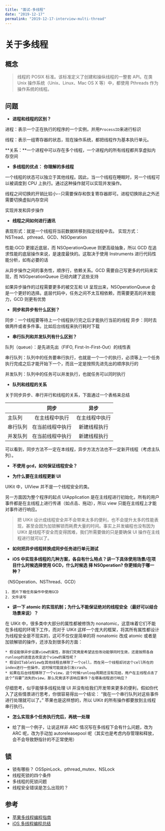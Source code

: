 ```yaml
---
title: "面试-多线程"
date: "2019-12-17"
permalink: "2019-12-17-interview-multi-thread"
---
```


# 关于多线程

## 概念

> 线程的 POSIX 标准。该标准定义了创建和操纵线程的一整套 API。在类 Unix 操作系统（Unix、Linux、Mac OS X 等）中，都使用 Pthreads 作为操作系统的线程。

## 问题  

- **进程和线程的区别？**

进程：表示一个正在执行的程序的一个实例，并用`ProcessID`来进行标识

线程：表示一组寄存器的状态，现在操作系统，都把线程作为基本执行单元。

**关系：**一个进程中可以存在多个线程，一个进程内的所有线程都共享虚拟内存空间

- **多线程的优点：** **你理解的多线程**

一个线程的状态可以独立于其他线程。因此，当一个线程在睡眠时，另一个线程可以被调度到 CPU 上执行。通过这种操作就可以实现并发操作。

线程之间切换的开销比较小--只需要保存和恢复寄存器即可。进程切换除此之外还需要切换虚拟内存空间

实现并发和异步操作

- **线程之间如何进行通讯**

表现形式：就是一个线程将当前数据转移到指定线程中去。
实现方式：NSTread、pthread、GCD、NSOperation

性能:GCD 更接近底层，而 NSOperationQueue 则更高级抽象，所以 GCD 在追求性能的底层操作来说，是速度最快的。这取决于使用 Instruments 进行代码性能分析，如有必要的话

从异步操作之间的事务性，顺序行，依赖关系。GCD 需要自己写更多的代码来实现，而 NSOperationQueue 已经内建了这些支持

如果异步操作的过程需要更多的被交互和 UI 呈现出来，NSOperationQueue 会是一个更好的选择。底层代码中，任务之间不太互相依赖，而需要更高的并发能力，GCD 则更有优势

- **同步和异步有什么区别？**

同步：一个线程要等待上一个线程执行完之后才能执行当前的线程
异步：同时去做两件或者多件事。比如后台线程来执行耗时下载

- **串行队列和并发队列有什么区别？**

队列（queue）：是先进先出（FIFO, First-In-First-Out）的线性表

串行队列：队列中的任务要串行执行，也就是一个一个的执行，必须等上一个任务执行完成之后才能开始下一个，而且一定是按照先进先出的顺序执行的

并发队列：队列中的任务可以并发执行，也就任务可以同时执行

- **队列和线程的关系**

关于同步异步、串行并行和线程的关系，下面通过一个表格来总结

|          |       同步       |      异步      |
| -------- | :--------------: | :------------: |
| 主队列   |  在主线程中执行  | 在主线程中执行 |
| 串行队列 | 在当前线程中执行 |  新建线程执行  |
| 并发队列 | 在当前线程中执行 |  新建线程执行  |

可以看到，同步方法不一定在本线程，异步方法方法也不一定新开线程（考虑主队列）。

- **不使用 gcd，如何保证线程安全？**

* **为什么要在主线程更新 UI**

UIKit 中，UIView 并不是一个线程安全的类。

另一方面因为整个程序的起点 UIApplication 是在主线程进行初始化，所有的用户事件都是在主线程上进行传递（如点击、拖动），所以 view 只能在主线程上才能对事件进行响应。

> 把 UIKit 设计成线程安全并不会带来太多的便利，也不会提升太多的性能表现，甚至会因为加锁解锁而耗费大量的时间。事实上并发编程也没有因为 UIKit 是线程不安全而变得困难，我们所需要做的只是要确保 UI 操作在主线程进行就可以了。

- **如何把异步线程转换成同步任务进行单元测试**

* **iOS 中实现多线程的几种方案，各自有什么特点？讲一下具体使用场景/在项目什么时候选择使用 GCD，什么时候选 择 NSOperation? 你更倾向于哪一种？**

（NSOperation、NSThread、GCD）

    1. 图片下载任务操作中使用GCD
    2. 文件读写

- **讲一下 atomic 的实现机制；为什么不能保证绝对的线程安全（最好可以结合场景来说）？**

在 UIKit 中，很多类中大部分的属性都被修饰为 nonatomic，这意味着它们不能在多线程的环境下工作，而对于 UIKit 这样一个庞大的框架，将其所有属性都设计为线程安全是不现实的，这可不仅仅是简单的将 nonatomic 改成 atomic 或者是加锁解锁的操作，还涉及到很多的方面：

    * 假设能够异步设置view的属性，那我们究竟是希望这些改动能够同时生效，还是按照各自runloop的进度去改变这个view的属性呢？
    * 假设UITableView在其他线程去移除了一个cell，而在另一个线程却对这个cell所在的index进行一些操作，这时候可能就会引发crash。
    * 如果在后台线程移除了一个view，这个时候runloop周期还没有完结，用户在主线程点击了这个“将要”消失的view，那么究竟该不该响应事件？在哪条线程进行响应？

仔细思考，似乎能够多线程处理 UI 并没有给我们开发带来更多的便利，假如你代入了这些情景进行思考，你很容易得出一个结论： “我在一个串行队列对这些事件进行处理就可以了。” 苹果也是这样想的，所以 UIKit 的所有操作都要放到主线程串行执行。

- **怎么实现多个任务执行完后，再统一处理**

- 给了我一个例子，让说这样非 ARC 情况写在多线程下会有什么问题，改为 ARC 呢，改为手动加 autoreleasepool 呢（其实也是考虑内存管理和释放，会不会导致野指针的不正常使用）

## 锁

- 锁有哪些？
  OSSpinLock、pthread_mutex、NSLock
- 线程死锁的四个条件
- 多线程的死锁问题
- 线程安全错误是怎么出现的？

## 参考

- [苹果多线程编程指南](https://developer.apple.com/library/archive/documentation/Cocoa/Conceptual/Multithreading/ThreadSafetySummary/ThreadSafetySummary.html#//apple_ref/doc/uid/10000057i-CH12-SW1)
- [iOS 多线程编程总结](https://bestswifter.com/multithreadconclusion/)
